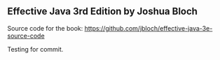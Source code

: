 ## **Effective Java** 3rd Edition by Joshua Bloch

Source code for the book: 
https://github.com/jbloch/effective-java-3e-source-code

Testing for commit.
